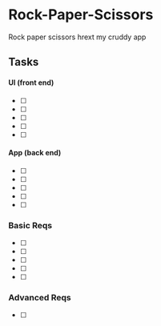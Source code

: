 # Rock-Paper-Scissors
Rock paper scissors hrext my cruddy app

 ## Tasks

#### UI (front end)
- [ ]
- [ ]
- [ ]
- [ ]
- [ ]

#### App (back end)
- [ ]
- [ ]
- [ ]
- [ ]
- [ ]

 ### Basic Reqs
- [ ]
- [ ]
- [ ]
- [ ]
- [ ]

 ### Advanced Reqs
- [ ]